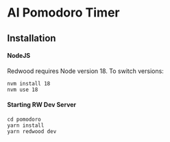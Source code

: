 # AI Pomodoro Timer

## Installation
#### NodeJS
Redwood requires Node version 18.
To switch versions:
  ```
  nvm install 18
  nvm use 18
  ```

#### Starting RW Dev Server
```
cd pomodoro
yarn install
yarn redwood dev
```
